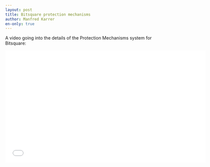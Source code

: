 ```yaml
---
layout: post
title: Bitsquare protection mechanisms
author: Manfred Karrer
en-only: true
---
```

A video going into the details of the Protection Mechanisms system for Bitsquare:

<iframe src="//player.vimeo.com/video/110391150" width="640" height="360" frameborder="0" allowfullscreen="allowfullscreen" loading="lazy"></iframe>

